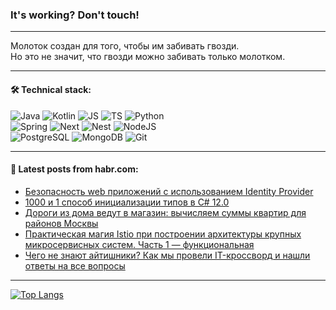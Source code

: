 ### It's working? Don't touch!

---
Молоток создан для того, чтобы им забивать гвозди. <br>
Но это не значит, что гвозди можно забивать только молотком.

---

#### 🛠️ Technical stack:

![Java](https://img.shields.io/badge/Java-informational?logo=Oracle&style=flat&logoColor=white&color=FF4500)
![Kotlin](https://img.shields.io/badge/Kotlin-informational?logo=Kotlin&style=flat&logoColor=white&color=774D97)
![JS](https://img.shields.io/badge/JS-informational?logo=javaScript&style=flat&logoColor=black&color=F7Df1E)
![TS](https://img.shields.io/badge/TypeScript-informational?logo=typeScript&style=flat&logoColor=black&color=017acc)
![Python](https://img.shields.io/badge/Python-informational?logo=Python&style=flat&logoColor=black&color=ffdd54) <br>
![Spring](https://img.shields.io/badge/SpringBoot-informational?logo=SpringBoot&style=flat&logoColor=white&color=6DB33F) 
![Next](https://img.shields.io/badge/Next.js-informational?logo=Next.js&style=flat&logoColor=white&color=3671a1)
![Nest](https://img.shields.io/badge/NestJS-informational?logo=NestJS&style=flat&logoColor=white&color=E0234E)
![NodeJS](https://img.shields.io/badge/NodeJS-informational?logo=node.js&style=flat&logoColor=white&color=70A760) <br>
![PostgreSQL](https://img.shields.io/badge/PostgreSQL-informational?logo=PostgreSQL&style=flat&logoColor=white&color=DAA520)
![MongoDB](https://img.shields.io/badge/MongoDB-informational?logo=MongoDB&style=flat&logoColor=white&color=870000)
![Git](https://img.shields.io/badge/Git-informational?logo=git&style=flat&logoColor=white&color=f74e28)

___

#### 💬 Latest posts from habr.com:

<!-- BLOG-POST-LIST:START -->
- [Безопасность web приложений с использованием Identity Provider](https://habr.com/ru/articles/779170/?utm_source=habrahabr&utm_medium=rss&utm_campaign=779170)
- [1000 и 1 способ инициализации типов в C# 12.0](https://habr.com/ru/articles/779166/?utm_source=habrahabr&utm_medium=rss&utm_campaign=779166)
- [Дороги из дома ведут в магазин: вычисляем суммы квартир для районов Москвы](https://habr.com/ru/articles/778970/?utm_source=habrahabr&utm_medium=rss&utm_campaign=778970)
- [Практическая магия Istio при построении архитектуры крупных микросервисных систем. Часть 1 — функциональная](https://habr.com/ru/companies/alfa/articles/778796/?utm_source=habrahabr&utm_medium=rss&utm_campaign=778796)
- [Чего не знают айтишники? Как мы провели IT-кроссворд и нашли ответы на все вопросы](https://habr.com/ru/companies/selectel/articles/779110/?utm_source=habrahabr&utm_medium=rss&utm_campaign=779110)
<!-- BLOG-POST-LIST:END -->

---
[![Top Langs](https://github-readme-stats-git-master-advtsetting-gmailcom.vercel.app/api/top-langs/?username=zloylis&langs_count=10&hide_title=false&title_color=e6edf3&size_weight=0.5&count_weight=0.5&layout=compact&hide_border=true&theme=dracula)](https://github.com/zloylis)

<!-- ![GitHub stats](https://github-readme-stats-git-master-advtsetting-gmailcom.vercel.app/api?username=zloylis&show_icons=true&hide_border=true&theme=dracula&hide_title=true&include_all_commits=true&count_private=true&hide=contribs&hide_rank=true) -->
